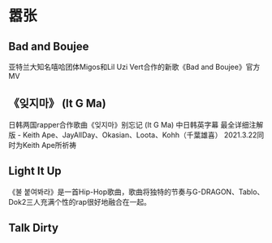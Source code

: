 # 嚣张

## Bad and Boujee

亚特兰大知名嘻哈团体Migos和Lil Uzi Vert合作的新歌《Bad and Boujee》官方MV

<BilibiliPlayer
  base-src="//player.bilibili.com/player.html?isOutside=true&aid=7414725&bvid=BV1os411Y7HY&cid=242245929&p=1"
/>

## 《잊지마》 (It G Ma) 

日韩两国rapper合作歌曲《잊지마》别忘记 (It G Ma) 中日韩英字幕 最全详细注解版 - Keith Ape、JayAllDay、Okasian、Loota、Kohh（千葉雄喜） 2021.3.22同时为Keith Ape所祈祷

<BilibiliPlayer
  base-src="//player.bilibili.com/player.html?isOutside=true&aid=44895882&bvid=BV1ob411t783&cid=78635074&p=1"
/>

## Light It Up

《불 붙여봐라》是一首Hip-Hop歌曲，歌曲将独特的节奏与G-DRAGON、Tablo、Dok2三人充满个性的rap很好地融合在一起。

<BilibiliPlayer
  base-src="//player.bilibili.com/player.html?isOutside=true&aid=234276232&bvid=BV1d8411C7WB&cid=1289467002&p=1"
/>

## Talk Dirty

<BilibiliPlayer
  base-src="//player.bilibili.com/player.html?isOutside=true&aid=45264457&bvid=BV19b411B7zh&cid=79253045&p=1"
/>